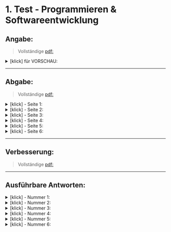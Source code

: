 <!-------------------------------------------------------------------  
 - MARKDOWN - Cheatsheets:  
    Getting started:
      https://docs.github.com/en/get-started/writing-on-github/getting-started-with-writing-and-formatting-on-github/quickstart-for-writing-on-github
    Basic github formatting syntax:  
      https://docs.github.com/en/get-started/writing-on-github/getting-started-with-writing-and-formatting-on-github/basic-writing-and-formatting-syntax
 ------------------------------------------------------------------->
# 1. Test - Programmieren & Softwareentwicklung
## **Angabe**:  
> Vollständige [pdf:](https://github.com/IxI-Enki/Test-pose-001/blob/main/Angabe/Test-pose-001%20--%20Angabe(leer).pdf)
<details>
  <summary> [klick] für VORSCHAU: </summary> 
  
  ![Angabe(leer)](https://github.com/IxI-Enki/Test-pose-001/assets/138018029/beebd258-8039-46b8-9a81-5f2923e65dd2)

</details>

-------------------------------  

## **Abgabe**:  
> Vollständige [pdf:](https://github.com/IxI-Enki/Test-pose-001/blob/main/Abgabe/Test-pose-001.pdf)  
<details>
  <summary> [klick] - Seite 1: </summary>  

 
  
</details>

<!-- -->

<details>
  <summary> [klick] - Seite 2: </summary>  

 
  
</details>

<!-- -->

<details>
  <summary> [klick] - Seite 3: </summary>  

 
  
</details>

<!-- -->

<details>
  <summary> [klick] - Seite 4: </summary>  

 
  
</details>

<!-- -->

<details>
  <summary> [klick] - Seite 5: </summary>  

 
  
</details>

<!-- -->

<details>
  <summary> [klick] - Seite 6: </summary>  

 
  
</details>

-------------------------------  

## **Verbesserung**:  
> Vollständige [pdf:]( )



-------------------------------  

## **Ausführbare Antworten**:  
<details>
  <summary> [klick] - Nummer 1: </summary>  

```c#

```  
</details>

<!-- -->

<details>
  <summary> [klick] - Nummer 2: </summary>  

```c#

```  
</details>

<!-- -->

<details>
  <summary> [klick] - Nummer 3: </summary>  

```c#

```  
</details>

<!-- -->

<details>
  <summary> [klick] - Nummer 4: </summary>  

```c#

```  
</details>

<!-- -->

<details>
  <summary> [klick] - Nummer 5: </summary>  

```c#

```  
</details>

<!-- -->

<details>
  <summary> [klick] - Nummer 6: </summary>  

```c#

```  
</details>


</details>


  


